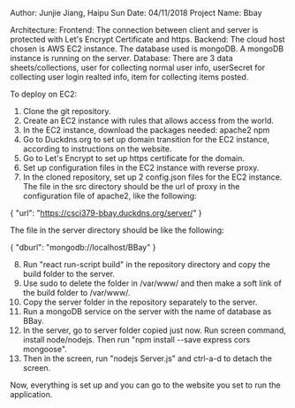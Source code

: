 ﻿Author: Junjie Jiang, Haipu Sun
Date: 04/11/2018
Project Name: Bbay

Architecture:
Frontend: The connection between client and server is protected with Let's Encrypt Certificate and https.
Backend: The cloud host chosen is AWS EC2 instance. The database used is mongoDB. A mongoDB instance is running on the server.
Database: There are 3 data sheets/collections, user for collecting normal user info, userSecret for collecting user login realted info, item for collecting items posted.

To deploy on EC2:
1. Clone the git repository.
2. Create an EC2 instance with rules that allows access from the world.
3. In the EC2 instance, download the packages needed: apache2 npm
4. Go to Duckdns.org to set up domain transition for the EC2 instance, according to instructions on the website.
5. Go to Let's Encrypt to set up https certificate for the domain.
6. Set up configuration files in the EC2 instance with reverse proxy.
7. In the cloned repository, set up 2 config.json files for the EC2 instance. The file in the src directory should be the url of proxy in the configuration file of apache2, like the following:

{
	"url": "https://csci379-bbay.duckdns.org/server/"
}

The file in the server directory should be like the following:

{
  "dburl": "mongodb://localhost/BBay"
}

8. Run "react run-script build" in the repository directory and copy the build folder to the server.
9. Use sudo to delete the folder in /var/www/ and then make a soft link of the build folder to /var/www/.
10. Copy the server folder in the repository separately to the server.
11. Run a mongoDB service on the server with the name of database as BBay.
12. In the server, go to server folder copied just now. Run screen command, install node/nodejs. Then run "npm install --save express cors mongoose".
13. Then in the screen, run "nodejs Server.js" and ctrl-a-d to detach the screen.

Now, everything is set up and you can go to the website you set to run the application.
